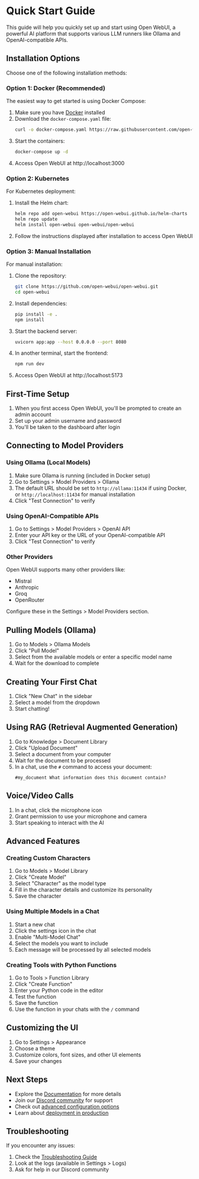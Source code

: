 # Quick Start Guide

This guide will help you quickly set up and start using Open WebUI, a powerful AI platform that supports various LLM runners like Ollama and OpenAI-compatible APIs.

## Installation Options

Choose one of the following installation methods:

### Option 1: Docker (Recommended)

The easiest way to get started is using Docker Compose:

1. Make sure you have [Docker](https://docs.docker.com/get-docker/) installed
2. Download the `docker-compose.yaml` file:
   ```bash
   curl -o docker-compose.yaml https://raw.githubusercontent.com/open-webui/open-webui/main/docker-compose.yaml
   ```
3. Start the containers:
   ```bash
   docker-compose up -d
   ```
4. Access Open WebUI at http://localhost:3000

### Option 2: Kubernetes

For Kubernetes deployment:

1. Install the Helm chart:
   ```bash
   helm repo add open-webui https://open-webui.github.io/helm-charts
   helm repo update
   helm install open-webui open-webui/open-webui
   ```

2. Follow the instructions displayed after installation to access Open WebUI

### Option 3: Manual Installation

For manual installation:

1. Clone the repository:
   ```bash
   git clone https://github.com/open-webui/open-webui.git
   cd open-webui
   ```

2. Install dependencies:
   ```bash
   pip install -e .
   npm install
   ```

3. Start the backend server:
   ```bash
   uvicorn app:app --host 0.0.0.0 --port 8080
   ```

4. In another terminal, start the frontend:
   ```bash
   npm run dev
   ```

5. Access Open WebUI at http://localhost:5173

## First-Time Setup

1. When you first access Open WebUI, you'll be prompted to create an admin account
2. Set up your admin username and password
3. You'll be taken to the dashboard after login

## Connecting to Model Providers

### Using Ollama (Local Models)

1. Make sure Ollama is running (included in Docker setup)
2. Go to Settings > Model Providers > Ollama
3. The default URL should be set to `http://ollama:11434` if using Docker, or `http://localhost:11434` for manual installation
4. Click "Test Connection" to verify

### Using OpenAI-Compatible APIs

1. Go to Settings > Model Providers > OpenAI API
2. Enter your API key or the URL of your OpenAI-compatible API
3. Click "Test Connection" to verify

### Other Providers

Open WebUI supports many other providers like:
- Mistral
- Anthropic
- Groq
- OpenRouter

Configure these in the Settings > Model Providers section.

## Pulling Models (Ollama)

1. Go to Models > Ollama Models
2. Click "Pull Model"
3. Select from the available models or enter a specific model name
4. Wait for the download to complete

## Creating Your First Chat

1. Click "New Chat" in the sidebar
2. Select a model from the dropdown
3. Start chatting!

## Using RAG (Retrieval Augmented Generation)

1. Go to Knowledge > Document Library
2. Click "Upload Document"
3. Select a document from your computer
4. Wait for the document to be processed
5. In a chat, use the `#` command to access your document:
   ```
   #my_document What information does this document contain?
   ```

## Voice/Video Calls

1. In a chat, click the microphone icon
2. Grant permission to use your microphone and camera
3. Start speaking to interact with the AI

## Advanced Features

### Creating Custom Characters

1. Go to Models > Model Library
2. Click "Create Model"
3. Select "Character" as the model type
4. Fill in the character details and customize its personality
5. Save the character

### Using Multiple Models in a Chat

1. Start a new chat
2. Click the settings icon in the chat
3. Enable "Multi-Model Chat"
4. Select the models you want to include
5. Each message will be processed by all selected models

### Creating Tools with Python Functions

1. Go to Tools > Function Library
2. Click "Create Function"
3. Enter your Python code in the editor
4. Test the function
5. Save the function
6. Use the function in your chats with the `/` command

## Customizing the UI

1. Go to Settings > Appearance
2. Choose a theme
3. Customize colors, font sizes, and other UI elements
4. Save your changes

## Next Steps

- Explore the [Documentation](https://docs.openwebui.com/) for more details
- Join our [Discord community](https://discord.gg/openwebui) for support
- Check out [advanced configuration options](configuration.md)
- Learn about [deployment in production](deployment/production.md)

## Troubleshooting

If you encounter any issues:

1. Check the [Troubleshooting Guide](troubleshooting/common_issues.md)
2. Look at the logs (available in Settings > Logs)
3. Ask for help in our Discord community
